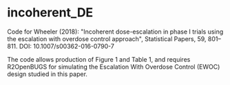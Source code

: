 # incoherent_DE
Code for Wheeler (2018): "Incoherent dose-escalation in phase I trials using the escalation with overdose control approach", Statistical Papers, 59, 801–811. DOI: 10.1007/s00362-016-0790-7

The code allows production of Figure 1 and Table 1, and requires R2OpenBUGS for simulating the Escalation With Overdose Control (EWOC) design studied in this paper.
